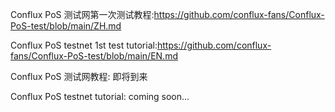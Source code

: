
Conflux PoS 测试网第一次测试教程:https://github.com/conflux-fans/Conflux-PoS-test/blob/main/ZH.md

Conflux PoS testnet 1st test tutorial:https://github.com/conflux-fans/Conflux-PoS-test/blob/main/EN.md

Conflux PoS 测试网教程: 即将到来

Conflux PoS testnet tutorial: coming soon...

